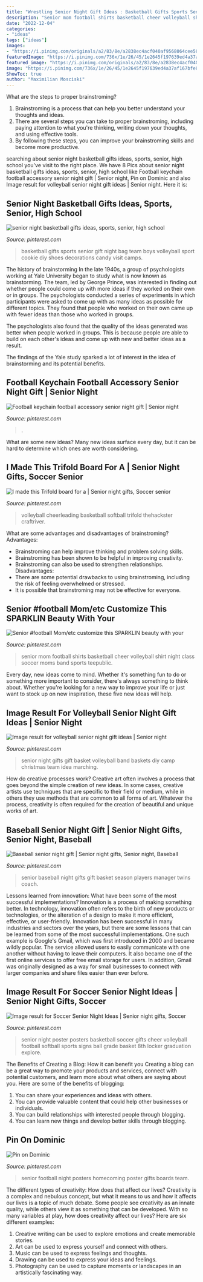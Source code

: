 ```yaml
---
title: "Wrestling Senior Night Gift Ideas : Basketball Gifts Sports Senior Gift Night Bag Team Boys Volleyball Sport Cookie Diy Shoes Decorations Candy Visit Camps"
description: "Senior mom football shirts basketball cheer volleyball shirt night class soccer moms band sports teepublic"
date: "2022-12-04"
categories:
- "ideas"
tags: ["ideas"]
images:
- "https://i.pinimg.com/originals/a2/83/8e/a2838ec4acf040af9568064cee580606.jpg"
featuredImage: "https://i.pinimg.com/736x/1e/26/45/1e2645f197639ed4a37af167bfe89b40.jpg"
featured_image: "https://i.pinimg.com/originals/a2/83/8e/a2838ec4acf040af9568064cee580606.jpg"
image: "https://i.pinimg.com/736x/1e/26/45/1e2645f197639ed4a37af167bfe89b40.jpg"
ShowToc: true
author: "Maximilian Mosciski"
---
```



What are the steps to proper brainstroming?
1. Brainstroming is a process that can help you better understand your thoughts and ideas.
2. There are several steps you can take to proper brainstroming, including paying attention to what you're thinking, writing down your thoughts, and using effective tools.
3. By following these steps, you can improve your brainstroming skills and become more productive.

	

		
searching about senior night basketball gifts ideas, sports, senior, high school you've visit to the right place. We have 8 Pics about senior night basketball gifts ideas, sports, senior, high school like Football keychain football accessory senior night gift | Senior night, Pin on Dominic and also Image result for volleyball senior night gift ideas | Senior night. Here it is:
		
    
## Senior Night Basketball Gifts Ideas, Sports, Senior, High School

<img loading=lazy src="https://i.pinimg.com/736x/1e/26/45/1e2645f197639ed4a37af167bfe89b40.jpg" onerror="this.onerror=null;this.src='https://tse2.mm.bing.net/th?id=OIP.OI5iB83zd2qoJ6aQns0ddQHaFj&amp;pid=15.1';" alt="senior night basketball gifts ideas, sports, senior, high school">

_Source: pinterest.com_

>basketball gifts sports senior gift night bag team boys volleyball sport cookie diy shoes decorations candy visit camps. 

	

The history of brainstorming
In the late 1940s, a group of psychologists working at Yale University began to study what is now known as brainstorming. The team, led by George Prince, was interested in finding out whether people could come up with more ideas if they worked on their own or in groups.
The psychologists conducted a series of experiments in which participants were asked to come up with as many ideas as possible for different topics. They found that people who worked on their own came up with fewer ideas than those who worked in groups.

The psychologists also found that the quality of the ideas generated was better when people worked in groups. This is because people are able to build on each other's ideas and come up with new and better ideas as a result.

The findings of the Yale study sparked a lot of interest in the idea of brainstorming and its potential benefits.

    
## Football Keychain Football Accessory Senior Night Gift | Senior Night

<img loading=lazy src="https://i.pinimg.com/736x/45/04/8f/45048f424bfdb2e0890fe93a3a89d039.jpg" onerror="this.onerror=null;this.src='https://tse2.mm.bing.net/th?id=OIP.tg3wY95lSMKHr6Q7Sin3UAHaJ4&amp;pid=15.1';" alt="Football keychain football accessory senior night gift | Senior night">

_Source: pinterest.com_

>. 

	

What are some new ideas?
Many new ideas surface every day, but it can be hard to determine which ones are worth considering.

    
## I Made This Trifold Board For A | Senior Night Gifts, Soccer Senior

<img loading=lazy src="https://i.pinimg.com/736x/e3/e2/c9/e3e2c931d7d7829f4fedcdedc0624270.jpg" onerror="this.onerror=null;this.src='https://tse4.mm.bing.net/th?id=OIP.AqTRaGXmdV5djG8VU5J0KgAAAA&amp;pid=15.1';" alt="I made this Trifold board for a | Senior night gifts, Soccer senior">

_Source: pinterest.com_

>volleyball cheerleading basketball softball trifold thehackster craftriver. 

	

What are some advantages and disadvantages of brainstroming?
Advantages: 
- Brainstroming can help improve thinking and problem solving skills. 
- Brainstroming has been shown to be helpful in improving creativity. 
- Brainstroming can also be used to strengthen relationships.
Disadvantages: 
- There are some potential drawbacks to using brainstroming, including the risk of feeling overwhelmed or stressed. 
- It is possible that brainstroming may not be effective for everyone.

    
## Senior #football Mom/etc Customize This SPARKLIN Beauty With Your

<img loading=lazy src="https://i.pinimg.com/originals/99/d7/3b/99d73bd4cfc4d833161ddbdc4b574389.jpg" onerror="this.onerror=null;this.src='https://tse3.mm.bing.net/th?id=OIP.Mf7okOCbEBbXj0C_iAfvNgHaKX&amp;pid=15.1';" alt="Senior #football Mom/etc customize this SPARKLIN beauty with your">

_Source: pinterest.com_

>senior mom football shirts basketball cheer volleyball shirt night class soccer moms band sports teepublic. 

	

Every day, new ideas come to mind. Whether it's something fun to do or something more important to consider, there's always something to think about. Whether you're looking for a new way to improve your life or just want to stock up on new inspiration, these five new ideas will help.

    
## Image Result For Volleyball Senior Night Gift Ideas | Senior Night

<img loading=lazy src="https://i.pinimg.com/originals/a2/83/8e/a2838ec4acf040af9568064cee580606.jpg" onerror="this.onerror=null;this.src='https://tse3.mm.bing.net/th?id=OIP.qRbb7Q8rOE9p0uvlCxqB_wHaJ4&amp;pid=15.1';" alt="Image result for volleyball senior night gift ideas | Senior night">

_Source: pinterest.com_

>senior night gifts gift basket volleyball band baskets diy camp christmas team idea marching. 

	

How do creative processes work?
Creative art often involves a process that goes beyond the simple creation of new ideas. In some cases, creative artists use techniques that are specific to their field or medium, while in others they use methods that are common to all forms of art. Whatever the process, creativity is often required for the creation of beautiful and unique works of art.

    
## Baseball Senior Night Gift | Senior Night Gifts, Senior Night, Baseball

<img loading=lazy src="https://i.pinimg.com/736x/f7/07/6f/f7076f09fad71ad6f7cc4fce4fdc723f--senior-night-baseball-ideas-senior-baseball-gifts.jpg" onerror="this.onerror=null;this.src='https://tse1.mm.bing.net/th?id=OIP.ZOOEKgJiOvSwD7VDPr_rCgAAAA&amp;pid=15.1';" alt="Baseball senior night gift | Senior night gifts, Senior night, Baseball">

_Source: pinterest.com_

>senior baseball night gifts gift basket season players manager twins coach. 

	

Lessons learned from innovation: What have been some of the most successful implementations?
Innovation is a process of making something better. In technology, innovation often refers to the birth of new products or technologies, or the alteration of a design to make it more efficient, effective, or user-friendly. Innovation has been successful in many industries and sectors over the years, but there are some lessons that can be learned from some of the most successful implementations.
One such example is Google's Gmail, which was first introduced in 2000 and became wildly popular. The service allowed users to easily communicate with one another without having to leave their computers. It also became one of the first online services to offer free email storage for users. In addition, Gmail was originally designed as a way for small businesses to connect with larger companies and share files easier than ever before.

    
## Image Result For Soccer Senior Night Ideas | Senior Night Gifts, Soccer

<img loading=lazy src="https://i.pinimg.com/736x/b5/e8/a7/b5e8a75d44d17547ff08c2ad9d506033.jpg" onerror="this.onerror=null;this.src='https://tse2.mm.bing.net/th?id=OIP.V7W5SrX_JsxGVc5AYldNBgAAAA&amp;pid=15.1';" alt="Image result for Soccer Senior Night Ideas | Senior night gifts, Soccer">

_Source: pinterest.com_

>senior night poster posters basketball soccer gifts cheer volleyball football softball sports signs ball grade basket 8th locker graduation explore. 

	

The Benefits of Creating a Blog: How it can benefit you
Creating a blog can be a great way to promote your products and services, connect with potential customers, and learn more about what others are saying about you. Here are some of the benefits of blogging:
1. You can share your experiences and ideas with others.
2. You can provide valuable content that could help other businesses or individuals.
3. You can build relationships with interested people through blogging.
4. You can learn new things and develop better skills through blogging.

    
## Pin On Dominic

<img loading=lazy src="https://i.pinimg.com/originals/18/c4/ac/18c4ac97b28cd2ad193a55b269d2f675.jpg" onerror="this.onerror=null;this.src='https://tse2.mm.bing.net/th?id=OIP.SYnTnAVQMHYBfJY5PTqtswHaJ4&amp;pid=15.1';" alt="Pin on Dominic">

_Source: pinterest.com_

>senior football night posters homecoming poster gifts boards team. 

	

The different types of creativity: How does that affect our lives?
Creativity is a complex and nebulous concept, but what it means to us and how it affects our lives is a topic of much debate. Some people see creativity as an innate quality, while others view it as something that can be developed. With so many variables at play, how does creativity affect our lives? Here are six different examples: 
1. Creative writing can be used to explore emotions and create memorable stories.
2. Art can be used to express yourself and connect with others.
3. Music can be used to express feelings and thoughts.
4. Drawing can be used to express your ideas and feelings.
5. Photography can be used to capture moments or landscapes in an artistically fascinating way. 

